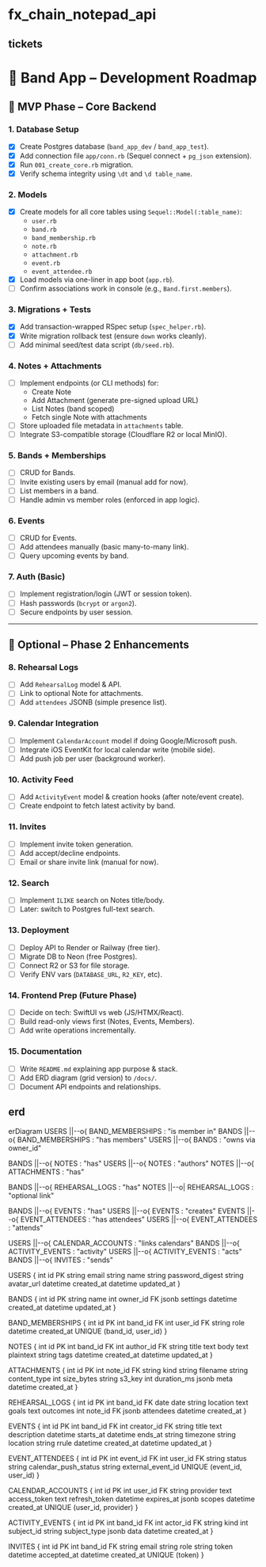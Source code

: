 # fx_chain_notepad_api

## tickets
# 🎸 Band App – Development Roadmap

## 🧱 MVP Phase – Core Backend

### 1. Database Setup
- [x] Create Postgres database (`band_app_dev` / `band_app_test`).
- [x] Add connection file `app/conn.rb` (Sequel connect + `pg_json` extension).
- [x] Run `001_create_core.rb` migration.
- [x] Verify schema integrity using `\dt` and `\d table_name`.

### 2. Models
- [x] Create models for all core tables using `Sequel::Model(:table_name)`:
  - `user.rb`
  - `band.rb`
  - `band_membership.rb`
  - `note.rb`
  - `attachment.rb`
  - `event.rb`
  - `event_attendee.rb`
- [x] Load models via one-liner in app boot (`app.rb`).
- [ ] Confirm associations work in console (e.g., `Band.first.members`).

### 3. Migrations + Tests
- [x] Add transaction-wrapped RSpec setup (`spec_helper.rb`).
- [x] Write migration rollback test (ensure `down` works cleanly).
- [ ] Add minimal seed/test data script (`db/seed.rb`).

### 4. Notes + Attachments
- [ ] Implement endpoints (or CLI methods) for:
  - Create Note
  - Add Attachment (generate pre-signed upload URL)
  - List Notes (band scoped)
  - Fetch single Note with attachments
- [ ] Store uploaded file metadata in `attachments` table.
- [ ] Integrate S3-compatible storage (Cloudflare R2 or local MinIO).

### 5. Bands + Memberships
- [ ] CRUD for Bands.
- [ ] Invite existing users by email (manual add for now).
- [ ] List members in a band.
- [ ] Handle admin vs member roles (enforced in app logic).

### 6. Events
- [ ] CRUD for Events.
- [ ] Add attendees manually (basic many-to-many link).
- [ ] Query upcoming events by band.

### 7. Auth (Basic)
- [ ] Implement registration/login (JWT or session token).
- [ ] Hash passwords (`bcrypt` or `argon2`).
- [ ] Secure endpoints by user session.

---

## 🧩 Optional – Phase 2 Enhancements

### 8. Rehearsal Logs
- [ ] Add `RehearsalLog` model & API.
- [ ] Link to optional Note for attachments.
- [ ] Add `attendees` JSONB (simple presence list).

### 9. Calendar Integration
- [ ] Implement `CalendarAccount` model if doing Google/Microsoft push.
- [ ] Integrate iOS EventKit for local calendar write (mobile side).
- [ ] Add push job per user (background worker).

### 10. Activity Feed
- [ ] Add `ActivityEvent` model & creation hooks (after note/event create).
- [ ] Create endpoint to fetch latest activity by band.

### 11. Invites
- [ ] Implement invite token generation.
- [ ] Add accept/decline endpoints.
- [ ] Email or share invite link (manual for now).

### 12. Search
- [ ] Implement `ILIKE` search on Notes title/body.
- [ ] Later: switch to Postgres full-text search.

### 13. Deployment
- [ ] Deploy API to Render or Railway (free tier).
- [ ] Migrate DB to Neon (free Postgres).
- [ ] Connect R2 or S3 for file storage.
- [ ] Verify ENV vars (`DATABASE_URL`, `R2_KEY`, etc).

### 14. Frontend Prep (Future Phase)
- [ ] Decide on tech: SwiftUI vs web (JS/HTMX/React).
- [ ] Build read-only views first (Notes, Events, Members).
- [ ] Add write operations incrementally.

### 15. Documentation
- [ ] Write `README.md` explaining app purpose & stack.
- [ ] Add ERD diagram (grid version) to `/docs/`.
- [ ] Document API endpoints and relationships.

## erd
erDiagram
  USERS ||--o{ BAND_MEMBERSHIPS : "is member in"
  BANDS ||--o{ BAND_MEMBERSHIPS : "has members"
  USERS ||--o{ BANDS : "owns via owner_id"

  BANDS ||--o{ NOTES : "has"
  USERS ||--o{ NOTES : "authors"
  NOTES ||--o{ ATTACHMENTS : "has"

  BANDS ||--o{ REHEARSAL_LOGS : "has"
  NOTES ||--o| REHEARSAL_LOGS : "optional link"

  BANDS ||--o{ EVENTS : "has"
  USERS ||--o{ EVENTS : "creates"
  EVENTS ||--o{ EVENT_ATTENDEES : "has attendees"
  USERS ||--o{ EVENT_ATTENDEES : "attends"

  USERS ||--o{ CALENDAR_ACCOUNTS : "links calendars"
  BANDS ||--o{ ACTIVITY_EVENTS : "activity"
  USERS ||--o{ ACTIVITY_EVENTS : "acts"
  BANDS ||--o{ INVITES : "sends"

  USERS {
    int id PK
    string email
    string name
    string password_digest
    string avatar_url
    datetime created_at
    datetime updated_at
  }

  BANDS {
    int id PK
    string name
    int owner_id FK
    jsonb settings
    datetime created_at
    datetime updated_at
  }

  BAND_MEMBERSHIPS {
    int id PK
    int band_id FK
    int user_id FK
    string role
    datetime created_at
    UNIQUE (band_id, user_id)
  }

  NOTES {
    int id PK
    int band_id FK
    int author_id FK
    string title
    text body
    text plaintext
    string tags
    datetime created_at
    datetime updated_at
  }

  ATTACHMENTS {
    int id PK
    int note_id FK
    string kind
    string filename
    string content_type
    int size_bytes
    string s3_key
    int duration_ms
    jsonb meta
    datetime created_at
  }

  REHEARSAL_LOGS {
    int id PK
    int band_id FK
    date date
    string location
    text goals
    text outcomes
    int note_id FK
    jsonb attendees
    datetime created_at
  }

  EVENTS {
    int id PK
    int band_id FK
    int creator_id FK
    string title
    text description
    datetime starts_at
    datetime ends_at
    string timezone
    string location
    string rrule
    datetime created_at
    datetime updated_at
  }

  EVENT_ATTENDEES {
    int id PK
    int event_id FK
    int user_id FK
    string status
    string calendar_push_status
    string external_event_id
    UNIQUE (event_id, user_id)
  }

  CALENDAR_ACCOUNTS {
    int id PK
    int user_id FK
    string provider
    text access_token
    text refresh_token
    datetime expires_at
    jsonb scopes
    datetime created_at
    UNIQUE (user_id, provider)
  }

  ACTIVITY_EVENTS {
    int id PK
    int band_id FK
    int actor_id FK
    string kind
    int subject_id
    string subject_type
    jsonb data
    datetime created_at
  }

  INVITES {
    int id PK
    int band_id FK
    string email
    string role
    string token
    datetime accepted_at
    datetime created_at
    UNIQUE (token)
  }
